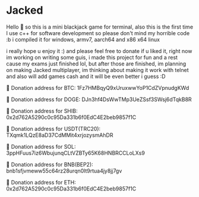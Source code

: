 # Jacked
Hello 👋 so this is a mini blackjack game for terminal, also this is the first time I use c++ for software development so please don't mind my horrible code :b 
i compiled it for windows, armv7, aarch64 and x86 x64 linux


i really hope u enjoy it :) and please feel free to donate if u liked it, right now im working on writing some guis, i made this project for fun and a rest cause my exams just finished lol, but after those are finished, im planning on making Jacked multiplayer, im thinking about making it work with telnet and also will add games cash and it will be even better i guess :D

💸 Donation address for BTC: 1Fz7HMBqyQ9xUruxwwYoP1CdZVpnudgKWd

💸 Donation address for DOGE: DJn3hf4DsWwTMp3UeZSsf3SWsj6dTqkB8R

💸 Donation address for SHIB: 0x2d762A5290c0c95Da331b6f0EdC4E2beb9857f1C

💸 Donation address for USDT(TRC20): TXqmk1LQzE8aD37CdMMit4xrjozysmAhDR

💸 Donation address for SOL: 3ppHFuus7iz6WbujunqCLtVZBTy65K68HNBRCCLoLXs9

💸 Donation address for BNB(BEP2): bnb1sfjvmeww55c64rz28urqn0lt9rtua4jy8jj7gv

💸 Donation address for ETH: 0x2d762A5290c0c95Da331b6f0EdC4E2beb9857f1C
